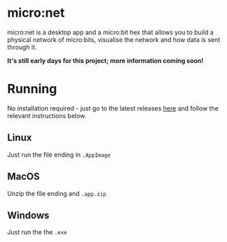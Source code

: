 # micro:net 

micro:net is a desktop app and a micro:bit hex that allows you to build a physical network of micro:bits, visualise the network and how data is sent through it. 

**It's still early days for this project; more information coming soon!**

# Running

No installation required - just go to the latest releases [here](https://github.com/Microboys/micronet/releases/latest) and follow the relevant instructions below.

## Linux

Just run the file ending in `.AppImage`

## MacOS

Unzip the file ending and `.app.zip`

## Windows

Just run the the `.exe`
